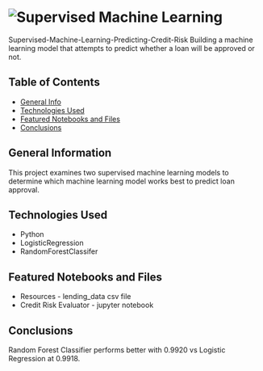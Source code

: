 # ![Supervised Machine Learning](https://user-images.githubusercontent.com/93561950/178157153-33b84c80-f736-4b09-9e7c-988eb89925b2.png)
Supervised-Machine-Learning-Predicting-Credit-Risk
Building a machine learning model that attempts to predict whether a loan will be approved or not.

## Table of Contents
* [General Info](#general-information)
* [Technologies Used](#technologies-used)
* [Featured Notebooks and Files](#featured-notebooks-and-files)
* [Conclusions](#conclusions)


## General Information
This project examines two supervised machine learning models to determine which machine learning model works best to predict loan approval.

## Technologies Used
- Python
- LogisticRegression
- RandomForestClassifer

 
 ## Featured Notebooks and Files

* Resources - lending_data csv file
* Credit Risk Evaluator - jupyter notebook  


 ## Conclusions

Random Forest Classifier performs better with 0.9920 vs Logistic Regression at 0.9918.
